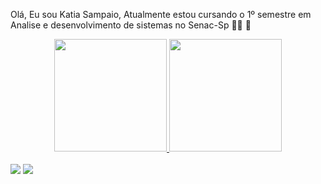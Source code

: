 Olá, Eu sou Katia Sampaio,
Atualmente estou cursando o 1º semestre em Analise e desenvolvimento de sistemas no Senac-Sp 👩‍💻
🚀 

<div align="center">
  <a href="https://github.com/Dev-katiaS">
  <img height="180em" src="https://github-readme-stats.vercel.app/api?username=Dev-katiaS&show_icons=true&theme=dracula&include_all_commits=true&count_private=true"/>
  <img height="180em" src="https://github-readme-stats.vercel.app/api/top-langs/?username=Dev-katiaS&layout=compact&langs_count=7&theme=dracula"/>
</div>
  <div style="display: inline_block"><br>
  
   
</div>
  <a href="https://www.instagram.com/katya_sampaio/" target="_blank"><img src="https://img.shields.io/badge/-Instagram-%23E4405F?style=for-the-badge&logo=instagram&logoColor=white" target="_blank"></a>
  <a href = "mailto:katiadejesussampaio60@gmail.com"><img src="https://img.shields.io/badge/-Gmail-%23333?style=for-the-badge&logo=gmail&logoColor=white" target="_blank"></a>
 
